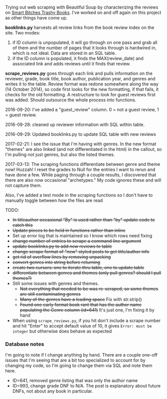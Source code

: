 Trying out web scraping with Beautiful Soup by characterizing the reviews on
[Smart Bitches Trashy Books](http://smartbitchestrashybooks.com/).
I've worked on and off again on this project as other things have come
up.

**booklinks.py** harvests all review links from the book review index on the
site. Two modes:
1. if ID column is unpopulated, it will go through on one pass and grab all
of them and the number of pages that it looks through is hardwired in,
which is not ideal. Data are stored in an SQL table.
2. if the ID column is populated, it finds the MAX(review_date) and associated
link and adds reviews until it finds that review.


**scrape_reviews.py** goes through each link and pulls information on the
reviewer, grade, book title, book author, publication year, and genres and
writes it to the table. Review format was redone somewhere along the way
(14 October 2014), so code first looks for the new formatting, if that fails,
it checks for the old formatting. A restructure to look for guest reviews first
was added. Should outsource the whole process into functions.

2016-09-20: I've added a "guest_review" column. 0 = not a guest review,
1 = guest review.

2016-09-28: cleaned up reviewer information with SQL within table.

2016-09-29: Updated booklinks.py to update SQL table with new reviews

2017-02-21: I see the issue that I'm having with genres. In the new format
"themes" are also linked (and not differentiated in the html) in the callout,
so I'm pulling not just genres, but also the listed themes.

2017-03-13: The scraping functions differentiate between genre and theme now!
Huzzah! I reset the grades to Null for the entries I want to rerun and have
done a few. While paging through a couple results, I discovered that there
are also now occasional "archetypes." My code ignores these and will not
capture them.

Also, I've added a test mode in the scraping functions so I don't have
to manually toggle between how the files are read

TODO:
* ~~In titleauthor occasional "By" is used rather than "by" update code
to catch this~~
* ~~Update pieces to be held in functions rather than inline~~
* Set up error log that is maintained so I know which rows need fixing
* ~~change number of entries to scrape a command line argument~~
* ~~update booklinks.py to add new reviews to table~~
* ~~change scrape format of "new" styled posts to get
 title/author info~~
* ~~get rid of overflow lines by removing unpacking~~
* ~~convert genres into string before returning~~
* ~~create two cursors: one to iterate thru table, one to update table~~
* ~~differentiate between genres and themes (only pull genres? should I pull
  themes?)~~
* Still some issues with genres and themes.
  * ~~Not everything that needed to be was re-scraped, so some themes are
    still contaminating genres~~
  * ~~Many of the genres have a leading space~~ Fix with str.strip()
  * ~~Found one early format book rant that has the author name populating
    the Genre column (id=641)~~ It's just one, I'm fixing it by hand
* When using ```scrape_reviews.py```, if you hit don't include a
  scrape number and hit "Enter" to accept default value of 10, it
  gives ```Error: must be integer``` but otherwise does behave
  as expected

### Database notes
I'm going to note if I change anything by hand. There are a couple
one-off issues that I'm seeing that are a bit too specialized to
account for by changing my code, so I'm going to change them via SQL
and note them here.
* ID=641, removed genre listing that was only the author name
* ID=993, change grade DNF to N/A. The post is explanatory about
  future DNFs, not about any book in particular.
